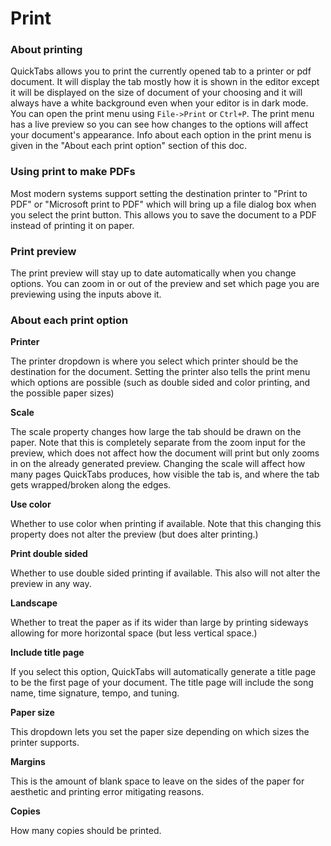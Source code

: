 # Print

### About printing

QuickTabs allows you to print the currently opened tab to a printer or pdf document. It will display the tab mostly how it is shown in the editor except it will be displayed on the size of document of your choosing and it will always have a white background even when your editor is in dark mode. You can open the print menu using `File->Print` or `Ctrl+P`. The print menu has a live preview so you can see how changes to the options will affect your document's appearance. Info about each option in the print menu is given in the "About each print option" section of this doc.

### Using print to make PDFs

Most modern systems support setting the destination printer to "Print to PDF" or "Microsoft print to PDF" which will bring up a file dialog box when you select the print button. This allows you to save the document to a PDF instead of printing it on paper.

### Print preview

The print preview will stay up to date automatically when you change options. You can zoom in or out of the preview and set which page you are previewing using the inputs above it.

### About each print option

**Printer**

The printer dropdown is where you select which printer should be the destination for the document. Setting the printer also tells the print menu which options are possible (such as double sided and color printing, and the possible paper sizes)

**Scale**

The scale property changes how large the tab should be drawn on the paper. Note that this is completely separate from the zoom input for the preview, which does not affect how the document will print but only zooms in on the already generated preview. Changing the scale will affect how many pages QuickTabs produces, how visible the tab is, and where the tab gets wrapped/broken along the edges.

**Use color**

Whether to use color when printing if available. Note that this changing this property does not alter the preview (but does alter printing.)

**Print double sided**

Whether to use double sided printing if available. This also will not alter the preview in any way.

**Landscape**

Whether to treat the paper as if its wider than large by printing sideways allowing for more horizontal space (but less vertical space.)

**Include title page**

If you select this option, QuickTabs will automatically generate a title page to be the first page of your document. The title page will include the song name, time signature, tempo, and tuning.

**Paper size**

This dropdown lets you set the paper size depending on which sizes the printer supports.

**Margins**

This is the amount of blank space to leave on the sides of the paper for aesthetic and printing error mitigating reasons.

**Copies**

How many copies should be printed.